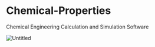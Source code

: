 # Chemical-Properties
Chemical Engineering Calculation and Simulation Software

![Untitled](https://user-images.githubusercontent.com/48857076/182003202-1d5cc795-3632-4b4c-a76c-a7162700e406.png)
